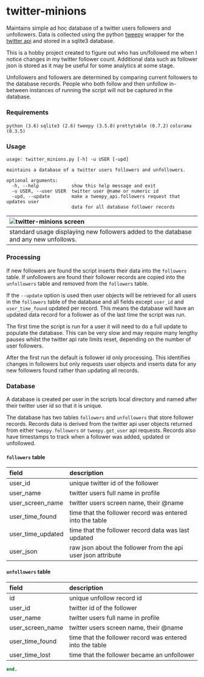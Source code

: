 # twitter-minions
Maintains simple ad hoc database of a twitter users followers and unfollowers. Data is collected using the python [tweepy](http://www.tweepy.org/) wrapper for the [twitter api](https://developer.twitter.com/en/docs/api-reference-index) and stored in a sqlite3 database.

This is a hobby project created to figure out who has un/followed me when I notice changes in my twitter follower count. Additional data such as follower json is stored as it may be useful for some analytics at some stage.

Unfollowers and followers are determined by comparing current followers to the database records. People who both follow and then unfollow in-between instances of running the script will not be captured in the database.

### Requirements

```python (3.6)``` ```sqlite3 (2.6)```
```tweepy (3.5.0)``` ```prettytable (0.7.2)```
```colorama (0.3.5)```

### Usage

```
usage: twitter_minions.py [-h] -u USER [-upd]

maintains a database of a twitter users followers and unfollowers.

optional arguments:
  -h, --help            show this help message and exit
  -u USER, --user USER  twitter user @name or numeric id
  -upd, --update        make a tweepy_api.followers request that updates user
                        data for all database follower records
```

| ![twitter-minions screen](images/twitter-minions-screen-01.png)
|:--| 
| standard usage displaying new followers added to the database and any new unfollows. |

### Processing

If new followers are found the script inserts their data into the ```followers``` table. If unfollowers are found their follower records are copied into the ```unfollowers``` table and removed from the ```followers``` table.

If the ```--update``` option is used then user objects will be retrieved for all users in the ```followers``` table of the database and all fields except ```user_id``` and ```user_time_found``` updated per record. This means the database will have an updated data record for a follower as of the last time the script was run.

The first time the script is run for a user it will need to do a full update to populate the database. This can be very slow and may require many lengthy pauses whilst the twitter api rate limits reset, depending on the number of user followers.

After the first run the default is follower id only processing. This identifies changes in followers but only requests user objects and inserts data for any new followers found rather than updating all records.

### Database

A database is created per user in the scripts local directory and named after their twitter user id so that it is unique.

The database has two tables ```followers``` and ```unfollowers``` that store follower records. Records data is derived from the twitter api user objects returned from either ```tweepy.followers``` or ```tweepy.get_user``` api requests. Records also have timestamps to track when a follower was added, updated or unfollowed.

#### ```followers``` table

| field | description
| :----- | :----- |
| user_id | unique twitter id of the follower
| user_name | twitter users full name in profile
| user_screen_name | twitter users screen name, their @name
| user_time_found | time that the follower record was entered into the table
| user_time_updated | time that the follower record data was last updated
| user_json | raw json about the follower from the api user json attribute

#### ```unfollowers``` table

| field | description
| :----- | :----- |
| id | unique unfollow record id
| user_id | twitter id of the follower
| user_name | twitter users full name in profile
| user_screen_name | twitter users screen name, their @name
| user_time_found | time that the follower record was entered into the table
| user_time_lost | time that the follower became an unfollower

```ruby
end.
```
